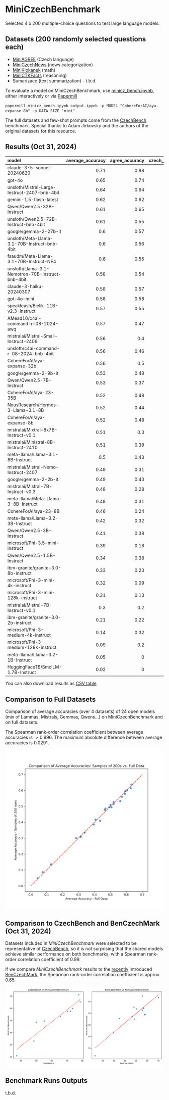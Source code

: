 # MiniCzechBenchmark
Selected 4 x 200 multiple-choice questions to test large language models.

## Datasets (200 randomly selected questions each)
 * [MiniAGREE](https://huggingface.co/datasets/simecek/mini_agree) (Czech language)
 * [MiniCzechNews](https://huggingface.co/datasets/simecek/mini_czech_news) (news categorization)
 * [MiniKlokánek](https://huggingface.co/datasets/simecek/mini_klokanek) (math)
 * [MiniCTKFacts](https://huggingface.co/datasets/simecek/mini_ctkfacts) (reasoning)
 * Sumarizace (text summarization) - t.b.d.

To evaluate a model on MiniCzechBenchmark, use [minicz_bench.ipynb](minicz_bench.ipynb), either interactively or via [Papermill](https://github.com/nteract/papermill)

```
papermill minicz_bench.ipynb output.ipynb -p MODEL "CohereForAI/aya-expanse-8b" -p DATA_SIZE "mini"
```

The full datasets and few-shot prompts come from the [CzechBench](https://gitlab.com/jirkoada/czech-bench) benchmark. Special thanks to Adam Jirkovsky and the authors of the original datasets for this resource.

## Results (Oct 31, 2024)

| model                                            |   average_accuracy |   agree_accuracy |   czech_news_accuracy |   klokanek_accuracy |   ctkfacts_accuracy |   average_validity |
|:-------------------------------------------------|-------------------:|-----------------:|----------------------:|--------------------:|--------------------:|-------------------:|
| claude-3-5-sonnet-20240620                       |               0.71 |             0.88 |                  0.81 |                0.44 |                0.72 |               1    |
| gpt-4o                                           |               0.65 |             0.74 |                  0.83 |                0.36 |                0.7  |               1    |
| unsloth/Mistral-Large-Instruct-2407-bnb-4bit     |               0.64 |             0.64 |                  0.82 |                0.36 |                0.72 |               1    |
| gemini-1.5-flash-latest                          |               0.62 |             0.62 |                  0.82 |                0.34 |                0.69 |               0.99 |
| Qwen/Qwen2.5-32B-Instruct                        |               0.61 |             0.65 |                  0.78 |                0.4  |                0.62 |               1    |
| unsloth/Qwen2.5-72B-Instruct-bnb-4bit            |               0.61 |             0.55 |                  0.78 |                0.44 |                0.68 |               1    |
| google/gemma-2-27b-it                            |               0.6  |             0.57 |                  0.8  |                0.32 |                0.72 |               1    |
| unsloth/Meta-Llama-3.1-70B-Instruct-bnb-4bit     |               0.6  |             0.56 |                  0.79 |                0.32 |                0.72 |               1    |
| fsaudm/Meta-Llama-3.1-70B-Instruct-NF4           |               0.6  |             0.55 |                  0.8  |                0.32 |                0.71 |               0.99 |
| unsloth/Llama-3.1-Nemotron-70B-Instruct-bnb-4bit |               0.58 |             0.54 |                  0.77 |                0.28 |                0.72 |               1    |
| claude-3-haiku-20240307                          |               0.58 |             0.57 |                  0.8  |                0.28 |                0.65 |               1    |
| gpt-4o-mini                                      |               0.58 |             0.58 |                  0.8  |                0.31 |                0.6  |               1    |
| speakleash/Bielik-11B-v2.3-Instruct              |               0.57 |             0.55 |                  0.8  |                0.24 |                0.7  |               1    |
| AMead10/c4ai-command-r-08-2024-awq               |               0.57 |             0.47 |                  0.83 |                0.28 |                0.69 |               1    |
| mistralai/Mistral-Small-Instruct-2409            |               0.56 |             0.4  |                  0.82 |                0.28 |                0.74 |               1    |
| unsloth/c4ai-command-r-08-2024-bnb-4bit          |               0.56 |             0.46 |                  0.76 |                0.3  |                0.72 |               1    |
| CohereForAI/aya-expanse-32b                      |               0.56 |             0.5  |                  0.78 |                0.28 |                0.67 |               1    |
| google/gemma-2-9b-it                             |               0.53 |             0.48 |                  0.78 |                0.25 |                0.61 |               1    |
| Qwen/Qwen2.5-7B-Instruct                         |               0.53 |             0.37 |                  0.72 |                0.31 |                0.71 |               1    |
| CohereForAI/aya-23-35B                           |               0.52 |             0.48 |                  0.76 |                0.24 |                0.6  |               1    |
| NousResearch/Hermes-3-Llama-3.1-8B               |               0.52 |             0.44 |                  0.7  |                0.26 |                0.68 |               1    |
| CohereForAI/aya-expanse-8b                       |               0.52 |             0.48 |                  0.76 |                0.23 |                0.58 |               1    |
| mistralai/Mixtral-8x7B-Instruct-v0.1             |               0.51 |             0.3  |                  0.76 |                0.26 |                0.73 |               0.98 |
| mistralai/Ministral-8B-Instruct-2410             |               0.51 |             0.39 |                  0.68 |                0.28 |                0.68 |               1    |
| meta-llama/Llama-3.1-8B-Instruct                 |               0.5  |             0.43 |                  0.75 |                0.2  |                0.6  |               1    |
| mistralai/Mistral-Nemo-Instruct-2407             |               0.49 |             0.31 |                  0.72 |                0.26 |                0.68 |               1    |
| google/gemma-2-2b-it                             |               0.49 |             0.43 |                  0.64 |                0.3  |                0.57 |               1    |
| mistralai/Mistral-7B-Instruct-v0.3               |               0.48 |             0.28 |                  0.68 |                0.26 |                0.68 |               1    |
| meta-llama/Meta-Llama-3-8B-Instruct              |               0.48 |             0.31 |                  0.72 |                0.29 |                0.58 |               1    |
| CohereForAI/aya-23-8B                            |               0.46 |             0.24 |                  0.71 |                0.28 |                0.62 |               1    |
| meta-llama/Llama-3.2-3B-Instruct                 |               0.42 |             0.32 |                  0.5  |                0.32 |                0.52 |               1    |
| Qwen/Qwen2.5-3B-Instruct                         |               0.41 |             0.38 |                  0.41 |                0.27 |                0.57 |               1    |
| microsoft/Phi-3.5-mini-instruct                  |               0.39 |             0.18 |                  0.57 |                0.24 |                0.55 |               1    |
| Qwen/Qwen2.5-1.5B-Instruct                       |               0.34 |             0.38 |                  0.27 |                0.27 |                0.42 |               1    |
| ibm-granite/granite-3.0-8b-instruct              |               0.33 |             0.23 |                  0.53 |                0.24 |                0.32 |               1    |
| microsoft/Phi-3-mini-4k-instruct                 |               0.32 |             0.09 |                  0.54 |                0.18 |                0.46 |               0.83 |
| microsoft/Phi-3-mini-128k-instruct               |               0.31 |             0.13 |                  0.62 |                0    |                0.5  |               0.66 |
| mistralai/Mistral-7B-Instruct-v0.1               |               0.3  |             0.2  |                  0.44 |                0.02 |                0.54 |               0.77 |
| ibm-granite/granite-3.0-2b-instruct              |               0.21 |             0.22 |                  0.2  |                0.08 |                0.34 |               0.84 |
| microsoft/Phi-3-medium-4k-instruct               |               0.14 |             0.32 |                  0    |                0.22 |                0    |               0.42 |
| microsoft/Phi-3-medium-128k-instruct             |               0.09 |             0.2  |                  0    |                0.15 |                0    |               0.24 |
| meta-llama/Llama-3.2-1B-Instruct                 |               0.05 |             0    |                  0.03 |                0.18 |                0    |               0.18 |
| HuggingFaceTB/SmolLM-1.7B-Instruct               |               0.02 |             0    |                  0    |                0.06 |                0    |               0.05 |

You can also download results as [CSV table](minicz_bench.csv).

## Comparison to Full Datasets 

Comparison of average accuracies (over 4 datasets) of 24 open models (mix of Lammas, Mistrals, Gemmas, Qwens...) on MiniCzechBenchmark and on full datasets.

The Spearman rank-order correlation coefficient between average accuracies is $>0.996$. The maximum absolute difference between average accuracies is $0.0291$.

![](./assets/average_accuracy_comparison.png)

## Comparison to CzechBench and BenCzechMark (Oct 31, 2024)

Datasets included in *MiniCzechBenchmark* were selected to be representative of [CzechBench](https://huggingface.co/spaces/CIIRC-NLP/czechbench_leaderboard), so it is not surprising that the shared models achieve similar performance on both benchmarks, with a Spearman rank-order correlation coefficient of $0.99$.

If we compare *MiniCzechBenchmark* results to the [recently](https://huggingface.co/blog/benczechmark) introduced [BenCzechMark](https://huggingface.co/spaces/CZLC/BenCzechMark), the Spearman rank-order correlation coefficient is approx. $0.65$.

![](./assets/MiniCzechBenchmark_comparison.png)

## Benchmark Runs Outputs

t.b.d.


